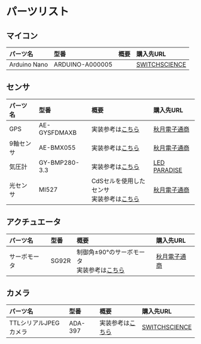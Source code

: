 # パーツリスト
## マイコン
| パーツ名 | 型番 | 概要 | 購入先URL |
| :--- | :--- | :--- | :--- |
| Arduino Nano | ARDUINO-A000005 |  | [SWITCHSCIENCE](https://www.switch-science.com/catalog/2554/) |

## センサ
| パーツ名 | 型番 | 概要 | 購入先URL |
| :--- | :--- | :--- | :--- |
| GPS | AE-GYSFDMAXB | 実装参考は[こちら](../../Arduino/Test_GPS) | [秋月電子通商](http://akizukidenshi.com/catalog/g/gK-09991/) |
| 9軸センサ | AE-BMX055 | 実装参考は[こちら](../../Arduino/Test_IMU) | [秋月電子通商](http://akizukidenshi.com/catalog/g/gK-13010/) |
| 気圧計 | GY-BMP280-3.3 | 実装参考は[こちら](../../Arduino/Test_Barometer) | [LED PARADISE](https://www.led-paradise.com/product/2334) |
| 光センサ | MI527 | CdSセルを使用したセンサ<br>実装参考は[こちら](../../Arduino/Test_Light) | [秋月電子通商](http://akizukidenshi.com/catalog/g/gI-00110/) |

## アクチュエータ
| パーツ名 | 型番 | 概要 | 購入先URL |
| :--- | :--- | :--- | :--- |
| サーボモータ | SG92R | 制御角±90°のサーボモータ<br>実装参考は[こちら](../../Arduino/Test_Servo) | [秋月電子通商](http://akizukidenshi.com/catalog/g/gM-08914/) |

## カメラ
| パーツ名 | 型番 | 概要 | 購入先URL |
| :--- | :--- | :--- | :--- |
| TTLシリアルJPEGカメラ | ADA-397 | 実装参考は[こちら](../../Arduino/Test_Camera) | [SWITCHSCIENCE](https://www.switch-science.com/catalog/1241/) |